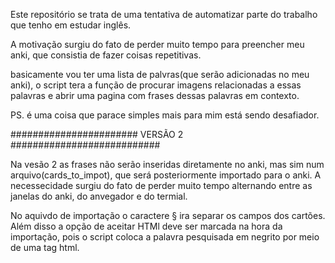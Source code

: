 Este repositório se trata de uma tentativa de automatizar parte do trabalho que tenho em estudar inglês.

A motivação surgiu do fato de perder muito tempo para preencher meu anki, que consistia de fazer coisas repetitivas.

basicamente vou ter uma lista de palvras(que serão adicionadas no meu anki), o script tera a função de procurar imagens relacionadas a essas palavras e abrir uma pagina com frases dessas palavras em contexto.

PS. é uma coisa que parace simples mais para mim está sendo desafiador.

####################### VERSÃO 2 ###########################

Na vesão 2 as frases não serão inseridas diretamente no anki, mas sim num arquivo(cards_to_impot), que será posteriormente importado para o anki. A necessecidade surgiu do fato de perder muito tempo alternando entre as janelas do anki, do anvegador e do termial.

No aquivdo de importação o caractere § ira separar os campos dos cartões. Além disso a opção de aceitar HTMl deve ser marcada na hora da importação, pois o script coloca a palavra pesquisada em negrito por meio de uma tag html.
